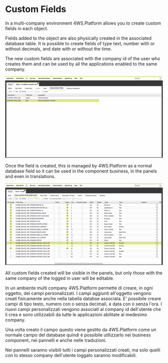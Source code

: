 # Custom Fields

In a multi-company environment 4WS.Platform allows you to create custom fields in each object. 

Fields added to the object are also physically created in the associated database table. It is possible to create fields of type text, number with or without decimals, and date with or without the time. 

The new custom fields are associated with the company id of the user who creates them and can be used by all the applications enabled to the same company.

![](/assets/import.png)

Once the field is created, this is managed by 4WS.Platform as a normal database field so it can be used in the component business, in the panels and even in translations.

![](/assets/import2.png)

All custom fields created will be visible in the panels, but only those with the same company of the logged in user will be editable.







In un ambiente multi company 4WS.Platform permette di creare, in ogni oggetto, dei campi personalizzati. I campi aggiunti all'oggetto vengono creati fisicamente anche nella tabella databse associata. E' possibile creare campi di tipo testo, numero con o senza decimali, e data con o senza l'ora. I nuovi campi personalizzati vengono associati al company id dell'utente che li crea e sono utilizzabili da tutte le applicazioni abilitate al medesimo company.



Una volta creato il campo questo viene gestito da 4WS.Platform come un normale campo del database quindi è possibile utilizzarlo nei business component, nei pannelli e anche nelle traduzioni.





Nei pannelli saranno visibili tutti i campi personalizzati creati, ma solo quelli con lo stesso company dell'utente loggato saranno modificabili.

